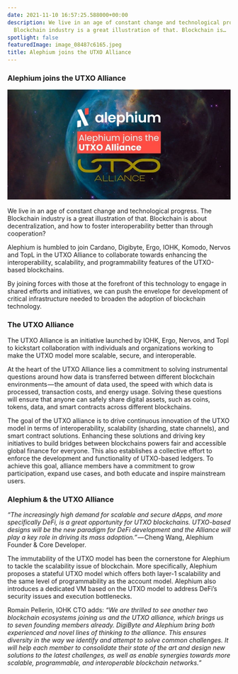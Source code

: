 ```yaml
---
date: 2021-11-10 16:57:25.588000+00:00
description: We live in an age of constant change and technological progress. The
  Blockchain industry is a great illustration of that. Blockchain is…
spotlight: false
featuredImage: image_08487c6165.jpeg
title: Alephium joins the UTXO Alliance
---
```


### Alephium joins the UTXO Alliance

![](image_08487c6165.jpeg)

We live in an age of constant change and technological progress. The Blockchain industry is a great illustration of that. Blockchain is about decentralization, and how to foster interoperability better than through cooperation?

Alephium is humbled to join Cardano, Digibyte, Ergo, IOHK, Komodo, Nervos and TopL in the UTXO Alliance to collaborate towards enhancing the interoperability, scalability, and programmability features of the UTXO-based blockchains.

By joining forces with those at the forefront of this technology to engage in shared efforts and initiatives, we can push the envelope for development of critical infrastructure needed to broaden the adoption of blockchain technology.

### The UTXO Alliance

The UTXO Alliance is an initiative launched by IOHK, Ergo, Nervos, and Topl to kickstart collaboration with individuals and organizations working to make the UTXO model more scalable, secure, and interoperable.

At the heart of the UTXO Alliance lies a commitment to solving instrumental questions around how data is transferred between different blockchain environments — the amount of data used, the speed with which data is processed, transaction costs, and energy usage. Solving these questions will ensure that anyone can safely share digital assets, such as coins, tokens, data, and smart contracts across different blockchains.

The goal of the UTXO alliance is to drive continuous innovation of the UTXO model in terms of interoperability, scalability (sharding, state channels), and smart contract solutions. Enhancing these solutions and driving key initiatives to build bridges between blockchains powers fair and accessible global finance for everyone. This also establishes a collective effort to enforce the development and functionality of UTXO-based ledgers. To achieve this goal, alliance members have a commitment to grow participation, expand use cases, and both educate and inspire mainstream users.

### Alephium & the UTXO Alliance

*“The increasingly high demand for scalable and secure dApps, and more specifically DeFi, is a great opportunity for UTXO blockchains. UTXO-based designs will be the new paradigm for DeFi development and the Alliance will play a key role in driving its mass adoption.”* — Cheng Wang, Alephium Founder & Core Developer.

The immutability of the UTXO model has been the cornerstone for Alephium to tackle the scalability issue of blockchain. More specifically, Alephium proposes a stateful UTXO model which offers both layer-1 scalability and the same level of programmability as the account model. Alephium also introduces a dedicated VM based on the UTXO model to address DeFi’s security issues and execution bottlenecks.

Romain Pellerin, IOHK CTO adds: _“We are thrilled to see another two blockchain ecosystems joining us and the UTXO alliance, which brings us to seven founding members already. DigiByte and Alephium bring both experienced and novel lines of thinking to the alliance. This ensures diversity in the way we identify and attempt to solve common challenges. It will help each member to consolidate their state of the art and design new solutions to the latest challenges, as well as enable synergies towards more scalable, programmable, and interoperable blockchain networks.”_
